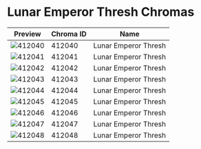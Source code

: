 # Lunar Emperor Thresh Chromas



| Preview | Chroma ID | Name |
|---------|-----------|------|
| ![412040](https://raw.communitydragon.org/latest/plugins/rcp-be-lol-game-data/global/default/v1/champion-chroma-images/412/412040.png) | 412040 | Lunar Emperor Thresh |
| ![412041](https://raw.communitydragon.org/latest/plugins/rcp-be-lol-game-data/global/default/v1/champion-chroma-images/412/412041.png) | 412041 | Lunar Emperor Thresh |
| ![412042](https://raw.communitydragon.org/latest/plugins/rcp-be-lol-game-data/global/default/v1/champion-chroma-images/412/412042.png) | 412042 | Lunar Emperor Thresh |
| ![412043](https://raw.communitydragon.org/latest/plugins/rcp-be-lol-game-data/global/default/v1/champion-chroma-images/412/412043.png) | 412043 | Lunar Emperor Thresh |
| ![412044](https://raw.communitydragon.org/latest/plugins/rcp-be-lol-game-data/global/default/v1/champion-chroma-images/412/412044.png) | 412044 | Lunar Emperor Thresh |
| ![412045](https://raw.communitydragon.org/latest/plugins/rcp-be-lol-game-data/global/default/v1/champion-chroma-images/412/412045.png) | 412045 | Lunar Emperor Thresh |
| ![412046](https://raw.communitydragon.org/latest/plugins/rcp-be-lol-game-data/global/default/v1/champion-chroma-images/412/412046.png) | 412046 | Lunar Emperor Thresh |
| ![412047](https://raw.communitydragon.org/latest/plugins/rcp-be-lol-game-data/global/default/v1/champion-chroma-images/412/412047.png) | 412047 | Lunar Emperor Thresh |
| ![412048](https://raw.communitydragon.org/latest/plugins/rcp-be-lol-game-data/global/default/v1/champion-chroma-images/412/412048.png) | 412048 | Lunar Emperor Thresh |